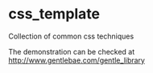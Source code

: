 # css_template
Collection of common css techniques

The demonstration can be checked at http://www.gentlebae.com/gentle_library
